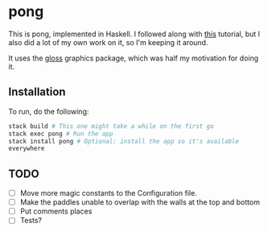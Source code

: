 # pong

This is pong, implemented in Haskell. I followed along with
[this](https://andrew.gibiansky.com/blog/haskell/haskell-gloss/) tutorial, but I
also did a lot of my own work on it, so I'm keeping it around.

It uses the [gloss](https://hackage.haskell.org/package/gloss-1.13.2.1) graphics
package, which was half my motivation for doing it.

## Installation

To run, do the following:

```sh
stack build # This one might take a while on the first go
stack exec pong # Run the app
stack install pong # Optional: install the app so it's available
everywhere
```

## TODO

- [ ] Move more magic constants to the Configuration file.
- [ ] Make the paddles unable to overlap with the walls at the top and bottom
- [ ] Put comments places
- [ ] Tests?
